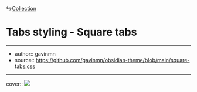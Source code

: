 ↪[Collection](Collection.md)

# Tabs styling - Square tabs

---

- author:: gavinmn
- source:: https://github.com/gavinmn/obsidian-theme/blob/main/square-tabs.css

---

cover:: ![](https://i.imgur.com/1rH0K30.png)

```css

```
